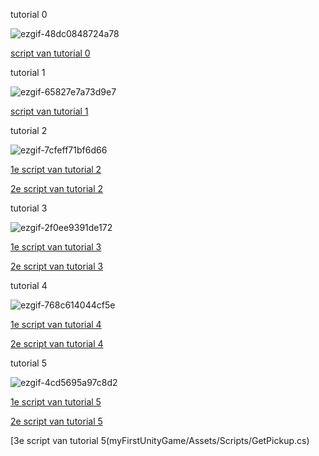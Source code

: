 tutorial 0

![ezgif-48dc0848724a78](https://github.com/user-attachments/assets/df9c632b-6859-49e7-80b1-d983aa60b8cf)

[script van tutorial 0](myFirstUnityGame/Assets/Scripts/LaunchCube.cs)


tutorial 1

![ezgif-65827e7a73d9e7](https://github.com/user-attachments/assets/b70fd486-9d99-4635-bb5c-96a0b2edea68)

[script van tutorial 1](myFirstUnityGame/Assets/Scripts/movement.cs)

tutorial 2

![ezgif-7cfeff71bf6d66](https://github.com/user-attachments/assets/728103cf-120d-4e81-bebc-298955c2bb4f)

[1e script van tutorial 2](myFirstUnityGame/Assets/Scripts/MoveBasic.cs)

[2e script van tutorial 2](myFirstUnityGame/Assets/Scripts/Animate.cs)

tutorial 3 

![ezgif-2f0ee9391de172](https://github.com/user-attachments/assets/cdb2c6e8-ed08-4ea3-9886-b6288546bd3a)

[1e script van tutorial 3](myFirstUnityGame/Assets/Scripts/MoveBasic.cs)

[2e script van tutorial 3](myFirstUnityGame/Assets/Scripts/Jump.cs)

tutorial 4 

![ezgif-768c614044cf5e](https://github.com/user-attachments/assets/4a9189ab-7eb4-47a5-90fd-82e3d87a6fae)


[1e script van tutorial 4](myFirstUnityGame/Assets/Scripts/GetPickup.cs)

[2e script van tutorial 4](myFirstUnityGame/Assets/Scripts/KeepScore.cs)

tutorial 5

![ezgif-4cd5695a97c8d2](https://github.com/user-attachments/assets/ebbb2044-ff65-4556-a568-1b1c50fb6229)

[1e script van tutorial 5](myFirstUnityGame/Assets/Scripts/Shoot.cs)

[2e script van tutorial 5](myFirstUnityGame/Assets/Scripts/MoveBullet.cs)

[3e script van tutorial 5(myFirstUnityGame/Assets/Scripts/GetPickup.cs)









